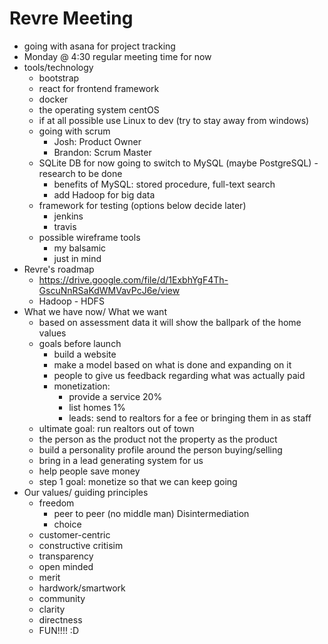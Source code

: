 # Revre Meeting

* going with asana for project tracking
* Monday @ 4:30 regular meeting time for now
* tools/technology
    * bootstrap
    * react for frontend framework
    * docker
    * the operating system centOS
    * if at all possible use Linux to dev (try to stay away from windows)
    * going with scrum
        * Josh: Product Owner
        * Brandon: Scrum Master
    * SQLite DB for now going to switch to MySQL (maybe PostgreSQL) - research to be done
        * benefits of MySQL: stored procedure, full-text search
        * add Hadoop for big data
    * framework for testing (options below decide later)
        * jenkins
        * travis 
    * possible wireframe tools
        * my balsamic
        * just in mind
* Revre's roadmap 
    * https://drive.google.com/file/d/1ExbhYgF4Th-GscuNnRSaKdWMVavPcJ6e/view
    * Hadoop - HDFS
* What we have now/ What we want
    * based on assessment data it will show the ballpark of the home values
    * goals before launch
        * build a website
        * make a model based on what is done and expanding on it
        * people to give us feedback regarding what was actually paid 
        * monetization:
            * provide a service 20%
            * list homes 1%
            * leads: send to realtors for a fee or bringing them in as staff
    * ultimate goal: run realtors out of town
    * the person as the product not the property as the product
    * build a personality profile around the person buying/selling
    * bring in a lead generating system for us
    * help people save money
    * step 1 goal: monetize so that we can keep going
* Our values/ guiding principles 
    * freedom
        * peer to peer (no middle man) Disintermediation
        * choice
    * customer-centric
    * constructive critisim
    * transparency
    * open minded
    * merit
    * hardwork/smartwork
    * community
    * clarity
    * directness
    * FUN!!!! :D
